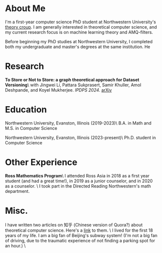 # About Me
I'm a first-year computer science PhD student at Northwestern University's [theory croup](https://theory.cs.northwestern.edu/). I am generally interested in theoretical computer science, and my current research focus is on machine learning theory and AMQ-filters. 

Before beginning my PhD studies at Northwestern University, I completed both my undergraduate and master's degrees at the same institution. He

# Research
**To Store or Not to Store: a graph theoretical approach for Dataset Versioning**\\
with Jingwei Li, Pattara Sukprasert, Samir Khuller, Amol Deshpande, and Koyel Mukherjee. 
_IPDPS 2024_. [arXiv](https://arxiv.org/abs/2402.11741)

# Education
Northwestern University, Evanston, Illinois (2019-2023)\\
B.A. in Math and M.S. in Computer Science

Northwestern University, Evanston, Illinois (2023-present)\\
Ph.D. student in Computer Science

# Other Experience
**Ross Mathematics Program**\\
I attended Ross Asia in 2018 as a first year student (and had a great time!), in 2019 as a junior counselor, and in 2020 as a counselor. \\
I took part in the Directed Reading Northwestern's math department. 

# Misc.
I have written two articles on 知乎 (Chinese version of Quora?) about theoretical computer science. Here's a [link](https://zhuanlan.zhihu.com/p/643661983) to them. \\
I lived for the first 18 years of my life. I am a big fan of Beijing's subway system! (I'm not a big fan of driving, due to the traumatic experience of not finding a parking spot for an hour.) \\
